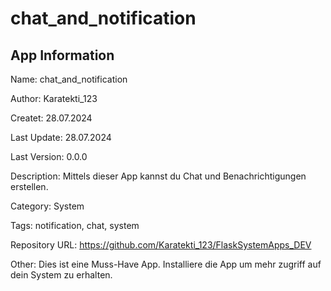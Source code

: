 # chat_and_notification

## App Information

Name: chat_and_notification

Author: Karatekti_123

Createt: 28.07.2024

Last Update: 28.07.2024

Last Version: 0.0.0

Description: Mittels dieser App kannst du Chat und Benachrichtigungen erstellen.

Category: System

Tags: notification, chat, system

Repository URL: https://github.com/Karatekti_123/FlaskSystemApps_DEV

Other: Dies ist eine Muss-Have App. Installiere die App um mehr zugriff auf dein System zu erhalten.
